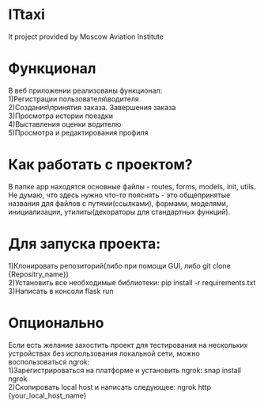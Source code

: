 # ITtaxi
It project provided by Moscow Aviation Institute

# Функционал
В веб приложении реализованы функционал:<br />
1)Регистрации пользователя\водителя <br />
2)Создания\принятия заказа. Завершения заказа<br />
3)Просмотра истории поездки<br />
4)Выставления оценки водителю<br />
5)Просмотра и редактирования профиля<br />

# Как работать с проектом?
В папке app находятся основные файлы - routes, forms, models, init, utils. Не думаю, что здесь нужно что-то пояснять - это общепринятые названия для файлов с путями(ссылками), формами, моделями, инициализации, утилиты(декораторы для стандартных функций). 

# Для запуска проекта:
1)Клонировать репозиторий(либо при помощи GUI, либо git clone {Repositry_name})<br />
2)Установить все необходимые библиотеки: pip install -r requirements.txt<br />
3)Написать в консоли flask run<br />

# Опционально
Если есть желание захостить проект для тестирования на нескольких устройствах без использования локальной сети, можно воспользоваться ngrok:<br />
1)Зарегистрироваться на платформе и установить ngrok: snap install ngrok<br />
2)Скопировать local host и написать следующее: ngrok http {your_local_host_name}<br />

